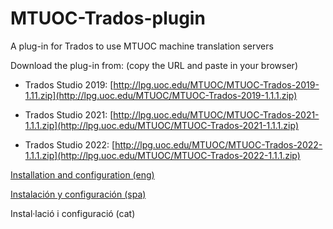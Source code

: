 # MTUOC-Trados-plugin

A plug-in for Trados to use MTUOC machine translation servers

Download the plug-in from:
(copy the URL and paste in your browser)

* Trados Studio 2019: [http://lpg.uoc.edu/MTUOC/MTUOC-Trados-2019-1.11.zip](http://lpg.uoc.edu/MTUOC/MTUOC-Trados-2019-1.1.1.zip)

* Trados Studio 2021: [http://lpg.uoc.edu/MTUOC/MTUOC-Trados-2021-1.1.1.zip](http://lpg.uoc.edu/MTUOC/MTUOC-Trados-2021-1.1.1.zip)

* Trados Studio 2022: [http://lpg.uoc.edu/MTUOC/MTUOC-Trados-2022-1.1.1.zip](http://lpg.uoc.edu/MTUOC/MTUOC-Trados-2022-1.1.1.zip)


[Installation and configuration (eng)](https://github.com/aoliverg/MTUOC-Trados-plugin/wiki/Installation-and-configuration)

[Instalación y configuración (spa)](https://github.com/aoliverg/MTUOC-Trados-plugin/wiki/Instalaci%C3%B3n-y-configuraci%C3%B3n)

Instal·lació i configuració (cat)
